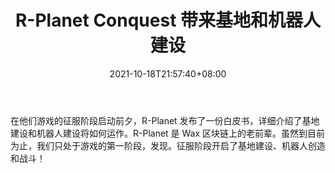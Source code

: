 ﻿---
title: "R-Planet Conquest 带来基地和机器人建设"
date: 2021-10-18T21:57:40+08:00
lastmod: 2021-10-18T16:45:40+08:00
draft: false
authors: ["Crown"]
description: "在他们游戏的征服阶段启动前夕，R-Planet 发布了一份白皮书，详细介绍了基地建设和机器人建设将如何运作。R-Planet 是 Wax 区块链上的老前辈。虽然到目前为止，我们只处于游戏的第一阶段，发现。征服阶段开启了基地建设、机器人创造和战斗！"
featuredImage: "r-planet-conquest-brings-base-and-robot-construction.png"
tags: ["Strategy Game","策略游戏","Play to Earn"]
categories: ["news"]
news: ["策略游戏"]
weight: 
lightgallery: true
pinned: false
recommend: false
recommend1: false
---

在他们游戏的征服阶段启动前夕，R-Planet 发布了一份白皮书，详细介绍了基地建设和机器人建设将如何运作。R-Planet 是 Wax 区块链上的老前辈。虽然到目前为止，我们只处于游戏的第一阶段，发现。征服阶段开启了基地建设、机器人创造和战斗！

<!--more-->

